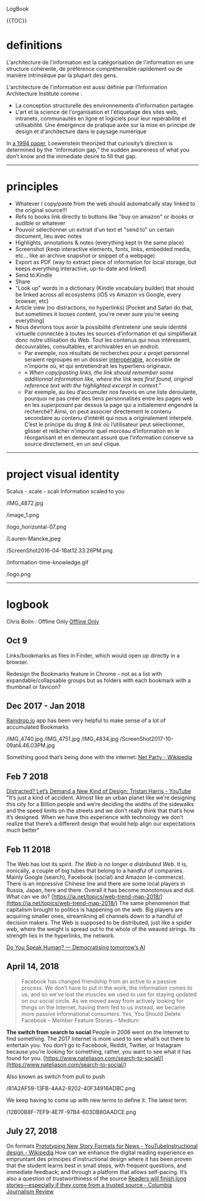 LogBook

{{TOC}}

# definitions

L'architecture de l'information est la catégorisation de l'information en une structure cohérente, de préférence compréhensible rapidement ou de manière intrinsèque par la plupart des gens.

L'architecture de l'information est aussi définie par l'Information Architecture Institute comme :

- La conception structurelle des environnements d'information partagée.
- L'art et la science de l'organisation et l'étiquetage des sites web, intranets, communautés en ligne et logiciels pour leur repérabilité et utilisabilité.
Une émergence de pratique axée sur la mise en principe de design et d'architecture dans le paysage numérique

In [a 1994 paper](https://www.cmu.edu/dietrich/sds/docs/loewenstein/PsychofCuriosity.pdf), Loewenstein theorized that curiosity’s direction is determined by the “information gap,” the sudden awareness of what you don’t know and the immediate desire to fill that gap.

---

# principles

- Whatever I copy/paste from the web should automatically stay linked to the original source!!!
- Refs to books link directly to buttons like "buy on amazon" or ibooks or audible or whatever
- Pouvoir sélectionner un extrait d'un text et "send to" un certain document, lieu avec notes
- Highlights, annotations & notes (everything kept in the same place)
- Screenshot (keep interactive elements, fonts, links, embedded media, etc... like an archive snapshot or snippet of a webpage)
- Export as PDF (way to extract piece of information for local storage, but keeps everything interactive, up-to-date and linked)
- Send to Kindle
- Share
- "Look up" words in a dictionary (Kindle vocabulary builder) that should be linked across all ecosystems (iOS vs Amazon vs Google, every browser, etc)
- Article view (no distractions, no hyperlinks) [Pocket and Safari do that, but sometimes it looses content, you're never sure you're seeing everything]
- Nous devrions tous avoir la possibilité d’entretenir une seule identité virtuelle connectée à toutes les sources d’information et qui simplifierait donc notre utilisation du Web. Tout les contenus qui nous intéressent, découvrables, consultables, et archivables en un endroit.
    - Par exemple, nos résultats de recherches pour *x* projet personnel seraient regroupés en un dossier [interopérable](http://definition-interoperabilite.info/), accessible de n’importe où, et qui entretiendrait les hyperliens originaux.
    - « *When copy/pasting links, the link should remember some additionnal information like, where the link was first found, original reference text with the highlighted excerpt in context*.”
    - Par exemple, au lieu d’accumuler nos favoris en une liste déroulante, pourquoi ne pas créer des liens personnalisés entre les pages web en les *superposant* par dessus la page qui a initialement engendré la recherché? Ainsi, on peut associer directement le contenu secondaire au contenu d’intérêt qui nous a originalement interpelé. C’est le principe du *drag & link* où l’utilisateur peut sélectionner, glisser et relâcher n’importe quel morceau d’information en le réorganisant et en demeurant assuré que l’information conserve sa source directement, en un seul clique.

---
# project visual identity

Scalus - scale - scali
Information scaled to you

/IMG_4872.jpg

/image_1.png

/logo_horizontal-07.png

/Lauren-Mancke.jpeg

/ScreenShot2016-04-18at12.33.26PM.png

/information-time-knowledge.gif

/logo.png

---

# logbook
Chris Bolin : Offline Only
[Offline Only](https://chris.bolin.co/offline/)

## Oct 9

Links/bookmarks as files in Finder, which would open up directly in a browser.

Redesign the Bookmarks feature in Chrome - not as a list with expandable/collapsable groups but as folders with each bookmark with a thumbnail or favicon?

## Dec 2017 - Jan 2018

[Raindrop.io](http://raindrop.io/) app has been very helpful to make sense of a lot of accumulated Bookmarks

/IMG_4740.jpg
/IMG_4751.jpg
/IMG_4834.jpg
/ScreenShot2017-10-09at4.46.03PM.jpg

Something good that’s being done with the internet: [Net Party - Wikipedia](https://en.m.wikipedia.org/wiki/Net_Party)

## Feb 7 2018

[Distracted? Let’s Demand a New Kind of Design: Tristan Harris - YouTube](https://www.youtube.com/watch?time_continue=1&v=3OhMJh8IKbE)
"It’s just a kind of accident. Almost like an urban planet like we’re designing this city for a Billion people and we’re deciding the widths of the sidewalks and the speed limits on the streets and we don’t really think that that’s how it’s designed. When we have this experience with technology we don’t realize that there’s a different design that would help align our expectations much better"

## Feb 11 2018

The Web has lost its spirit. *The Web is no longer a distributed Web.* It is, ironically, a couple of big tubes that belong to a handful of companies. Mainly Google (search), Facebook (social) and Amazon (e-commerce). There is an impressive Chinese line and there are some local players in Russia, Japan, here and there. Overall it has become monotonous and dull. What can we do?
[https://ia.net/topics/web-trend-map-2018/](https://ia.net/topics/web-trend-map-2018/)
The same phenomenon that capitalism brought to politics is happening on the web. Big players are acquiring smaller ones, streamlining all channels down to a handful of decision makers. The Web is supposed to be distributed, just like a spider web, where the weight is spread out to the whole of the weaved strings. Its strength lies in the hyperlinks, the network.

[Do You Speak Human? — Democratising tomorrow’s AI](http://doyouspeakhuman.com/)

## April 14, 2018

> Facebook has changed friendship from an active to a passive process. We don’t have to put in the work, the information comes to us, and so we’ve lost the muscles we used to use for staying updated on our social circle. As we moved away from actively looking for things on the Internet, having them fed to us instead, we became more passive informational consumers.
Yes, You Should Delete Facebook – Member Feature Stories – Medium

**The switch from search to social**
People in 2006 went on the Internet to find something.
The 2017 Internet is more used to see what’s out there to entertain you. You don’t go to Facebook, Reddit, Twitter, or Instagram because you’re looking for something, rather, you want to see what it has found for you.
[https://www.nateliason.com/search-to-social/](https://www.nateliason.com/search-to-social/)

Also known as switch from pull to push

/81A2AF59-13FB-4AA2-9202-40F34916ADBC.png

We keep having to come up with new terms to define it. The latest term:

/12B00B8F-7EF9-4E7F-97B4-603DB80AADCE.png


## July 27, 2018

On formats
[Prototyping New Story Formats for News - YouTube](https://youtu.be/1nAVVuzpYoo)[Instructional design - Wikipedia](https://en.wikipedia.org/wiki/Instructional_design)
How can we enhance the digital reading experience en empruntant des principes d’instructional design where it has been proven that the student learns best in small steps, with frequent questions, and immediate feedback; and through a platform that allows self-pacing.
It’s also a question of trustworthiness of the source [Readers will finish long stories—especially if they come from a trusted source - Columbia Journalism Review](http://www.cjr.org/innovations/why_do_people_share_stories.php)